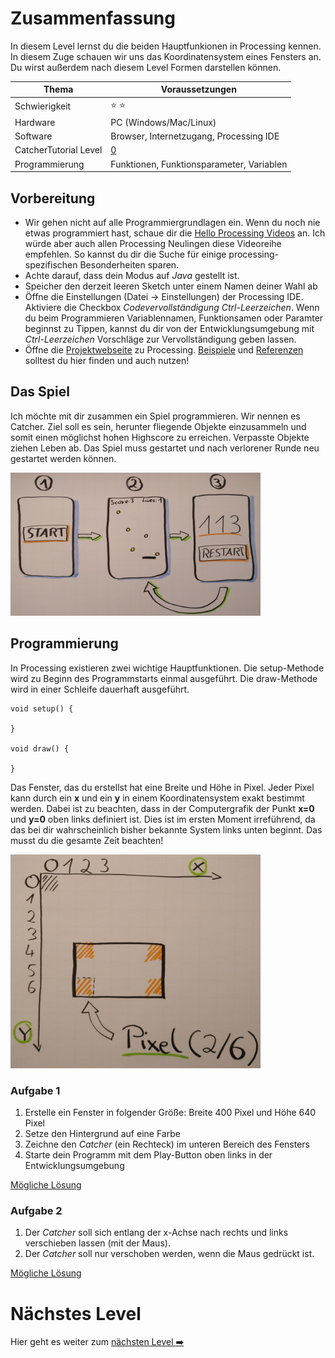 # Zusammenfassung
In diesem Level lernst du die beiden Hauptfunkionen in Processing kennen. In diesem Zuge schauen wir uns das Koordinatensystem eines Fensters an. Du wirst außerdem nach diesem Level Formen darstellen können.

| Thema                 | Voraussetzungen         |
| --------------------- | ----------------------- |
| Schwierigkeit         | :star: :star:           |
| Hardware              | PC (Windows/Mac/Linux)  |
| Software              | Browser, Internetzugang, Processing IDE        |
| CatcherTutorial Level | [0](https://github.com/Flocksserver/CatcherTutorial/blob/master/tutorial/Level0/Processing_Tutorial_Level_%230-CatcherGameTutorial.md)                       |
| Programmierung        | Funktionen, Funktionsparameter, Variablen|

## Vorbereitung
- Wir gehen nicht auf alle Programmiergrundlagen ein. Wenn du noch nie etwas programmiert hast, schaue dir die [Hello Processing Videos](http://hello.processing.org/) an. Ich würde aber auch allen Processing Neulingen diese Videoreihe empfehlen. So kannst du dir die Suche für einige processing-spezifischen Besonderheiten sparen.
- Achte darauf, dass dein Modus auf *Java* gestellt ist.
- Speicher den derzeit leeren Sketch unter einem Namen deiner Wahl ab
- Öffne die Einstellungen (Datei -> Einstellungen) der Processing IDE. Aktiviere die Checkbox *Codevervollständigung Ctrl-Leerzeichen*. Wenn du beim Programmieren Variablennamen, Funktionsamen oder Paramter beginnst zu Tippen, kannst du dir von der Entwicklungsumgebung mit *Ctrl-Leerzeichen* Vorschläge zur Vervollständigung geben lassen.
- Öffne die [Projektwebseite](https://processing.org/) zu Processing. [Beispiele](https://processing.org/examples/) und [Referenzen](https://processing.org/reference/) solltest du hier finden und auch nutzen!

## Das Spiel
Ich möchte mit dir zusammen ein Spiel programmieren. Wir nennen es Catcher. Ziel soll es sein, herunter fliegende Objekte einzusammeln und somit einen möglichst hohen Highscore zu erreichen. Verpasste Objekte ziehen Leben ab. Das Spiel muss gestartet und nach verlorener Runde neu gestartet werden können.
<div>
<img src="https://github.com/Flocksserver/CatcherTutorial/raw/master/tutorial/Level1/skizze.png" width="400">
</div>

## Programmierung
In Processing existieren zwei wichtige Hauptfunktionen. Die setup-Methode wird zu Beginn des Programmstarts einmal ausgeführt. Die draw-Methode wird in einer Schleife dauerhaft ausgeführt.
```processing
void setup() {

}

void draw() {

}
```
Das Fenster, das du erstellst hat eine Breite und Höhe in Pixel. Jeder Pixel kann durch ein **x** und ein **y** in einem Koordinatensystem exakt bestimmt werden. Dabei ist zu beachten, dass in der Computergrafik der Punkt **x=0** und **y=0** oben links definiert ist. Dies ist im ersten Moment irreführend, da das bei dir wahrscheinlich bisher bekannte System links unten beginnt. Das musst du die gesamte Zeit beachten!
<div>
<img src="https://github.com/Flocksserver/CatcherTutorial/raw/master/tutorial/Level1/coordinatesystem.png" width="400">
</div>

### Aufgabe 1
1. Erstelle ein Fenster in folgender Größe: Breite 400 Pixel und Höhe 640 Pixel
2. Setze den Hintergrund auf eine Farbe
3. Zeichne den *Catcher* (ein Rechteck) im unteren Bereich des Fensters
4. Starte dein Programm mit dem Play-Button oben links in der Entwicklungsumgebung

[Mögliche Lösung](https://github.com/Flocksserver/CatcherTutorial/blob/master/tutorial/Level1/CatcherTutorialLevel1A1/CatcherTutorialLevel1A1.pde)

### Aufgabe 2
1. Der *Catcher* soll sich entlang der x-Achse nach rechts und links verschieben lassen (mit der Maus).
2. Der *Catcher* soll nur verschoben werden, wenn die Maus gedrückt ist.

[Mögliche Lösung](https://github.com/Flocksserver/CatcherTutorial/blob/master/tutorial/Level1/CatcherTutorialLevel1A2/CatcherTutorialLevel1A2.pde)

# Nächstes Level
Hier geht es weiter zum [nächsten Level :arrow_right:](https://github.com/Flocksserver/CatcherTutorial/blob/master/tutorial/Level2/Processing_Tutorial_Level_%232-CatcherGameTutorial.md)
